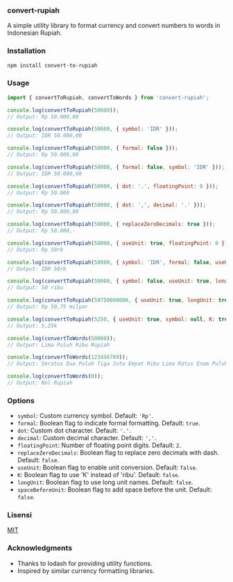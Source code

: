 ### **convert-rupiah**

A simple utility library to format currency and convert numbers to words in Indonesian Rupiah.

### Installation

```bash
npm install convert-to-rupiah
```

### Usage

```javascript
import { convertToRupiah, convertToWords } from 'convert-rupiah';

console.log(convertToRupiah(50000));
// Output: Rp 50.000,00

console.log(convertToRupiah(50000, { symbol: 'IDR' }));
// Output: IDR 50.000,00

console.log(convertToRupiah(50000, { formal: false }));
// Output: Rp 50.000,00

console.log(convertToRupiah(50000, { formal: false, symbol: 'IDR' }));
// Output: IDR 50.000,00

console.log(convertToRupiah(50000, { dot: '.', floatingPoint: 0 }));
// Output: Rp 50.000

console.log(convertToRupiah(50000, { dot: ',', decimal: '.' }));
// Output: Rp 50.000,00

console.log(convertToRupiah(50000, { replaceZeroDecimals: true }));
// Output: Rp 50.000,-

console.log(convertToRupiah(50000, { useUnit: true, floatingPoint: 0 }));
// Output: Rp 50rb

console.log(convertToRupiah(50000, { symbol: 'IDR', formal: false, useUnit: true, K: true, floatingPoint: 0 }));
// Output: IDR 50rb

console.log(convertToRupiah(50000, { symbol: false, useUnit: true, longUnit: true, spaceBeforeUnit: true, floatingPoint: 0 }));
// Output: 50 ribu

console.log(convertToRupiah(50750000000, { useUnit: true, longUnit: true, spaceBeforeUnit: true, formal: false }));
// Output: Rp 50,75 milyar

console.log(convertToRupiah(5250, { useUnit: true, symbol: null, K: true }));
// Output: 5,25k
```

```javascript
console.log(convertToWords(50000));
// Output: Lima Puluh Ribu Rupiah

console.log(convertToWords(123456789));
// Output: Seratus Dua Puluh Tiga Juta Empat Ribu Lima Ratus Enam Puluh Tujuh Ribu Delapan Ratus Sembilan Puluh

console.log(convertToWords(0));
// Output: Nol Rupiah
```

### Options

- `symbol`: Custom currency symbol. Default: `'Rp'`.
- `formal`: Boolean flag to indicate formal formatting. Default: `true`.
- `dot`: Custom dot character. Default: `'.'`.
- `decimal`: Custom decimal character. Default: `','`.
- `floatingPoint`: Number of floating point digits. Default: `2`.
- `replaceZeroDecimals`: Boolean flag to replace zero decimals with dash. Default: `false`.
- `useUnit`: Boolean flag to enable unit conversion. Default: `false`.
- `K`: Boolean flag to use 'K' instead of 'ribu'. Default: `false`.
- `longUnit`: Boolean flag to use long unit names. Default: `false`.
- `spaceBeforeUnit`: Boolean flag to add space before the unit. Default: `false`.

### Lisensi
[MIT](https://github.com/Amarudinn/convert-to-rupiah/blob/main/LICENSE.txt)

### Acknowledgments

- Thanks to lodash for providing utility functions.
- Inspired by similar currency formatting libraries.